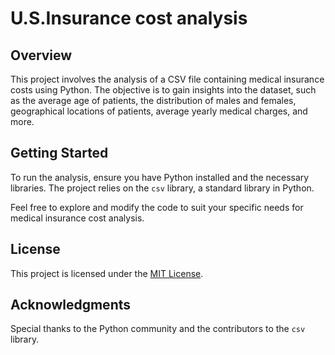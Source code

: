 # U.S.Insurance cost analysis

## Overview

This project involves the analysis of a CSV file containing medical insurance costs using Python. The objective is to gain insights into the dataset, such as the average age of patients, the distribution of males and females, geographical locations of patients, average yearly medical charges, and more.

## Getting Started

To run the analysis, ensure you have Python installed and the necessary libraries. The project relies on the `csv` library, a standard library in Python.

Feel free to explore and modify the code to suit your specific needs for medical insurance cost analysis.

## License
This project is licensed under the [MIT License](LICENSE.md).

## Acknowledgments
Special thanks to the Python community and the contributors to the `csv` library.
